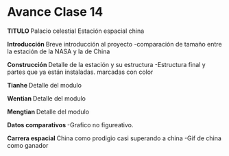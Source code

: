 # **Avance Clase 14**

<b> TITULO </b>
Palacio celestial
Estación espacial china 


<b> Introducción </b> 
Breve introducción al proyecto
-comparación de tamaño entre la estación de la NASA y la de China

<b> Construcción </b> 
Detalle de la estación y su estructura
-Estructura final y partes que ya están instaladas. marcadas con color 

<b> Tianhe </b>
Detalle del modulo

<b> Wentian </b>
Detalle del modulo

<b> Mengtian </b>
Detalle del modulo

<b> Datos comparativos </b> 
-Grafico no figureativo.

<b> Carrera espacial </b>
China como prodigio casi superando a china
-Gif de china como ganador 

